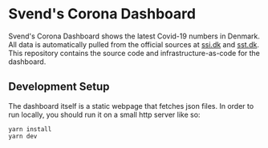 Svend's Corona Dashboard
========================
Svend's Corona Dashboard shows the latest Covid-19 numbers in Denmark. All data
is automatically pulled from the official sources at [ssi.dk](https://ssi.dk)
and [sst.dk](https://sst.dk).
This repository contains the source code and infrastructure-as-code for the dashboard.

Development Setup
-----------------
The dashboard itself is a static webpage that fetches json files. In order to
run locally, you should run it on a small http server like so:
```
yarn install
yarn dev
```

